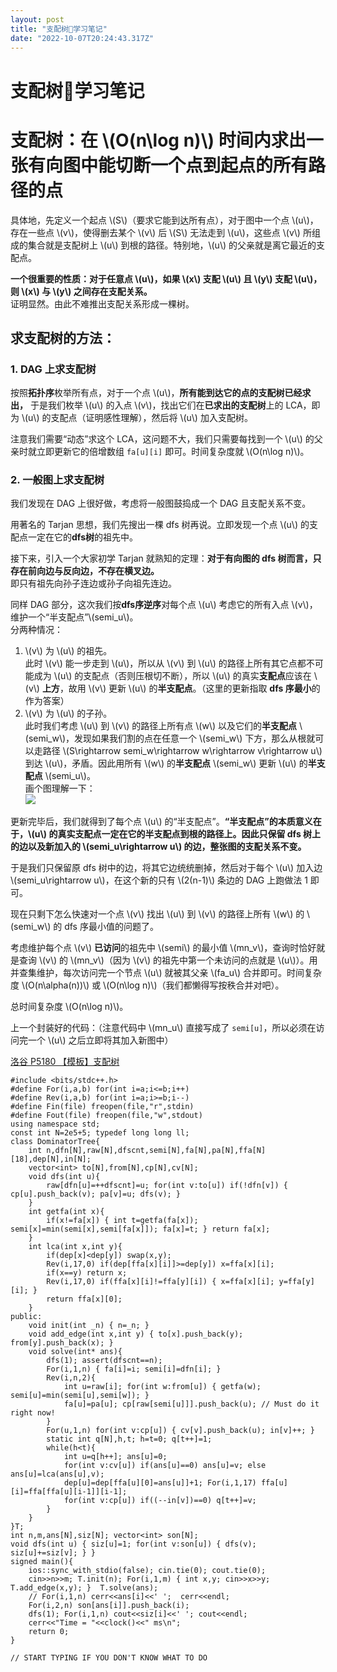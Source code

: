 ```yaml
---
layout: post
title: "支配树🌴学习笔记"
date: "2022-10-07T20:24:43.317Z"
---
```

支配树🌴学习笔记
=========

支配树：在 \\(O(n\\log n)\\) 时间内求出一张有向图中能切断一个点到起点的所有路径的点
===================================================

具体地，先定义一个起点 \\(S\\)（要求它能到达所有点），对于图中一个点 \\(u\\)，存在一些点 \\(v\\)，使得删去某个 \\(v\\) 后 \\(S\\) 无法走到 \\(u\\)，这些点 \\(v\\) 所组成的集合就是支配树上 \\(u\\) 到根的路径。特别地，\\(u\\) 的父亲就是离它最近的支配点。

**一个很重要的性质：对于任意点 \\(u\\)，如果 \\(x\\) 支配 \\(u\\) 且 \\(y\\) 支配 \\(u\\)，则 \\(x\\) 与 \\(y\\) 之间存在支配关系。**  
证明显然。由此不难推出支配关系形成一棵树。

求支配树的方法：
--------

### 1\. DAG 上求支配树

按照**拓扑序**枚举所有点，对于一个点 \\(u\\)，**所有能到达它的点的支配树已经求出，** 于是我们枚举 \\(u\\) 的入点 \\(v\\)，找出它们在**已求出的支配树**上的 LCA，即为 \\(u\\) 的支配点（证明感性理解），然后将 \\(u\\) 加入支配树。

注意我们需要“动态”求这个 LCA，这问题不大，我们只需要每找到一个 \\(u\\) 的父亲时就立即更新它的倍增数组 `fa[u][i]` 即可。时间复杂度就 \\(O(n\\log n)\\)。

### 2\. 一般图上求支配树

我们发现在 DAG 上很好做，考虑将一般图鼓捣成一个 DAG 且支配关系不变。

用著名的 Tarjan 思想，我们先搜出一棵 dfs 树再说。立即发现一个点 \\(u\\) 的支配点一定在它的**dfs树**的祖先中。

接下来，引入一个大家初学 Tarjan 就熟知的定理：**对于有向图的 dfs 树而言，只存在前向边与反向边，不存在横叉边。**  
即只有祖先向孙子连边或孙子向祖先连边。

同样 DAG 部分，这次我们按**dfs序逆序**对每个点 \\(u\\) 考虑它的所有入点 \\(v\\)，维护一个“半支配点”\\(semi\_u\\)。  
分两种情况：

1.  \\(v\\) 为 \\(u\\) 的祖先。  
    此时 \\(v\\) 能一步走到 \\(u\\)，所以从 \\(v\\) 到 \\(u\\) 的路径上所有其它点都不可能成为 \\(u\\) 的支配点（否则压根切不断），所以 \\(u\\) 的真实**支配点**应该在 \\(v\\) **上方**，故用 \\(v\\) 更新 \\(u\\) 的**半支配点**。（这里的更新指取 **dfs 序最小**的作为答案）
2.  \\(v\\) 为 \\(u\\) 的子孙。  
    此时我们考虑 \\(u\\) 到 \\(v\\) 的路径上所有点 \\(w\\) 以及它们的**半支配点** \\(semi\_w\\)，发现如果我们割的点在任意一个 \\(semi\_w\\) 下方，那么从根就可以走路径 \\(S\\rightarrow semi\_w\\rightarrow w\\rightarrow v\\rightarrow u\\) 到达 \\(u\\)，矛盾。因此用所有 \\(w\\) 的**半支配点** \\(semi\_w\\) 更新 \\(u\\) 的**半支配点** \\(semi\_u\\)。  
    画个图理解一下：  
    ![](https://img2022.cnblogs.com/blog/2560578/202210/2560578-20221007222917091-341503606.png)

更新完毕后，我们就得到了每个点 \\(u\\) 的“半支配点”。**“半支配点”的本质意义在于，\\(u\\) 的真实支配点一定在它的半支配点到根的路径上。因此只保留 dfs 树上的边以及新加入的 \\(semi\_u\\rightarrow u\\) 的边，整张图的支配关系不变。**

于是我们只保留原 dfs 树中的边，将其它边统统删掉，然后对于每个 \\(u\\) 加入边 \\(semi\_u\\rightarrow u\\)，在这个新的只有 \\(2(n-1)\\) 条边的 DAG 上跑做法 1 即可。

现在只剩下怎么快速对一个点 \\(v\\) 找出 \\(u\\) 到 \\(v\\) 的路径上所有 \\(w\\) 的 \\(semi\_w\\) 的 dfs 序最小值的问题了。

考虑维护每个点 \\(v\\) **已访问**的祖先中 \\(semi\\) 的最小值 \\(mn\_v\\)，查询时恰好就是查询 \\(v\\) 的 \\(mn\_v\\)（因为 \\(v\\) 的祖先中第一个未访问的点就是 \\(u\\)）。用并查集维护，每次访问完一个节点 \\(u\\) 就被其父亲 \\(fa\_u\\) 合并即可。时间复杂度 \\(O(n\\alpha(n))\\) 或 \\(O(n\\log n)\\)（我们都懒得写按秩合并对吧）。

总时间复杂度 \\(O(n\\log n)\\)。

上一个封装好的代码：（注意代码中 \\(mn\_u\\) 直接写成了 `semi[u]`，所以必须在访问完一个 \\(u\\) 之后立即将其加入新图中）

[洛谷 P5180 【模板】支配树](https://www.luogu.com.cn/problem/P5180)

    #include <bits/stdc++.h>
    #define For(i,a,b) for(int i=a;i<=b;i++)
    #define Rev(i,a,b) for(int i=a;i>=b;i--)
    #define Fin(file) freopen(file,"r",stdin)
    #define Fout(file) freopen(file,"w",stdout)
    using namespace std;
    const int N=2e5+5; typedef long long ll;
    class DominatorTree{
        int n,dfn[N],raw[N],dfscnt,semi[N],fa[N],pa[N],ffa[N][18],dep[N],in[N];
        vector<int> to[N],from[N],cp[N],cv[N];
        void dfs(int u){
            raw[dfn[u]=++dfscnt]=u; for(int v:to[u]) if(!dfn[v]) { cp[u].push_back(v); pa[v]=u; dfs(v); }
        }
        int getfa(int x){
            if(x!=fa[x]) { int t=getfa(fa[x]); semi[x]=min(semi[x],semi[fa[x]]); fa[x]=t; } return fa[x];
        }
        int lca(int x,int y){
            if(dep[x]<dep[y]) swap(x,y);
            Rev(i,17,0) if(dep[ffa[x][i]]>=dep[y]) x=ffa[x][i];
            if(x==y) return x;
            Rev(i,17,0) if(ffa[x][i]!=ffa[y][i]) { x=ffa[x][i]; y=ffa[y][i]; }
            return ffa[x][0];
        }
    public:
        void init(int _n) { n=_n; }
        void add_edge(int x,int y) { to[x].push_back(y); from[y].push_back(x); }
        void solve(int* ans){
            dfs(1); assert(dfscnt==n);
            For(i,1,n) { fa[i]=i; semi[i]=dfn[i]; }
            Rev(i,n,2){
                int u=raw[i]; for(int w:from[u]) { getfa(w); semi[u]=min(semi[u],semi[w]); }
                fa[u]=pa[u]; cp[raw[semi[u]]].push_back(u); // Must do it right now!
            }
            For(u,1,n) for(int v:cp[u]) { cv[v].push_back(u); in[v]++; }
            static int q[N],h,t; h=t=0; q[t++]=1;
            while(h<t){
                int u=q[h++]; ans[u]=0;
                for(int v:cv[u]) if(ans[u]==0) ans[u]=v; else ans[u]=lca(ans[u],v);
                dep[u]=dep[ffa[u][0]=ans[u]]+1; For(i,1,17) ffa[u][i]=ffa[ffa[u][i-1]][i-1];
                for(int v:cp[u]) if((--in[v])==0) q[t++]=v;
            }
        }
    }T;
    int n,m,ans[N],siz[N]; vector<int> son[N];
    void dfs(int u) { siz[u]=1; for(int v:son[u]) { dfs(v); siz[u]+=siz[v]; } }
    signed main(){
        ios::sync_with_stdio(false); cin.tie(0); cout.tie(0);
        cin>>n>>m; T.init(n); For(i,1,m) { int x,y; cin>>x>>y; T.add_edge(x,y); }  T.solve(ans);
        // For(i,1,n) cerr<<ans[i]<<' ';  cerr<<endl;
        For(i,2,n) son[ans[i]].push_back(i);
        dfs(1); For(i,1,n) cout<<siz[i]<<' '; cout<<endl;
        cerr<<"Time = "<<clock()<<" ms\n";
        return 0;
    }
    
    // START TYPING IF YOU DON'T KNOW WHAT TO DO